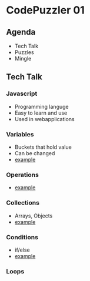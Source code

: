 # CodePuzzler 01

## Agenda

- Tech Talk
- Puzzles
- Mingle

## Tech Talk

### Javascript

- Programming languge
- Easy to learn and use
- Used in webapplications

### Variables

- Buckets that hold value
- Can be changed
- [example](variables.js)

### Operations

- [example](operations.js)

### Collections

- Arrays, Objects
- [example](collections.js)

### Conditions

- if/else
- [example](conditions.js)

### Loops
